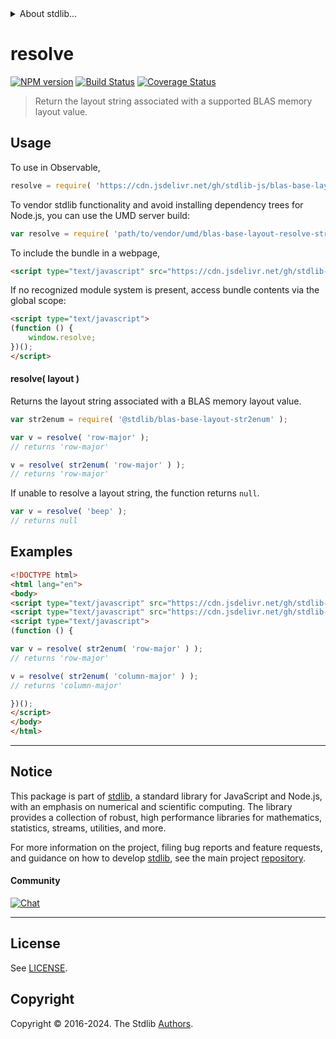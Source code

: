 <!--

@license Apache-2.0

Copyright (c) 2024 The Stdlib Authors.

Licensed under the Apache License, Version 2.0 (the "License");
you may not use this file except in compliance with the License.
You may obtain a copy of the License at

   http://www.apache.org/licenses/LICENSE-2.0

Unless required by applicable law or agreed to in writing, software
distributed under the License is distributed on an "AS IS" BASIS,
WITHOUT WARRANTIES OR CONDITIONS OF ANY KIND, either express or implied.
See the License for the specific language governing permissions and
limitations under the License.

-->


<details>
  <summary>
    About stdlib...
  </summary>
  <p>We believe in a future in which the web is a preferred environment for numerical computation. To help realize this future, we've built stdlib. stdlib is a standard library, with an emphasis on numerical and scientific computation, written in JavaScript (and C) for execution in browsers and in Node.js.</p>
  <p>The library is fully decomposable, being architected in such a way that you can swap out and mix and match APIs and functionality to cater to your exact preferences and use cases.</p>
  <p>When you use stdlib, you can be absolutely certain that you are using the most thorough, rigorous, well-written, studied, documented, tested, measured, and high-quality code out there.</p>
  <p>To join us in bringing numerical computing to the web, get started by checking us out on <a href="https://github.com/stdlib-js/stdlib">GitHub</a>, and please consider <a href="https://opencollective.com/stdlib">financially supporting stdlib</a>. We greatly appreciate your continued support!</p>
</details>

# resolve

[![NPM version][npm-image]][npm-url] [![Build Status][test-image]][test-url] [![Coverage Status][coverage-image]][coverage-url] <!-- [![dependencies][dependencies-image]][dependencies-url] -->

> Return the layout string associated with a supported BLAS memory layout value.

<!-- Section to include introductory text. Make sure to keep an empty line after the intro `section` element and another before the `/section` close. -->

<section class="intro">

</section>

<!-- /.intro -->

<!-- Package usage documentation. -->



<section class="usage">

## Usage

To use in Observable,

```javascript
resolve = require( 'https://cdn.jsdelivr.net/gh/stdlib-js/blas-base-layout-resolve-str@umd/browser.js' )
```

To vendor stdlib functionality and avoid installing dependency trees for Node.js, you can use the UMD server build:

```javascript
var resolve = require( 'path/to/vendor/umd/blas-base-layout-resolve-str/index.js' )
```

To include the bundle in a webpage,

```html
<script type="text/javascript" src="https://cdn.jsdelivr.net/gh/stdlib-js/blas-base-layout-resolve-str@umd/browser.js"></script>
```

If no recognized module system is present, access bundle contents via the global scope:

```html
<script type="text/javascript">
(function () {
    window.resolve;
})();
</script>
```

#### resolve( layout )

Returns the layout string associated with a BLAS memory layout value.

```javascript
var str2enum = require( '@stdlib/blas-base-layout-str2enum' );

var v = resolve( 'row-major' );
// returns 'row-major'

v = resolve( str2enum( 'row-major' ) );
// returns 'row-major'
```

If unable to resolve a layout string, the function returns `null`.

```javascript
var v = resolve( 'beep' );
// returns null
```

</section>

<!-- /.usage -->

<!-- Package usage notes. Make sure to keep an empty line after the `section` element and another before the `/section` close. -->

<section class="notes">

</section>

<!-- /.notes -->

<!-- Package usage examples. -->

<section class="examples">

## Examples

<!-- eslint no-undef: "error" -->

```html
<!DOCTYPE html>
<html lang="en">
<body>
<script type="text/javascript" src="https://cdn.jsdelivr.net/gh/stdlib-js/blas-base-layout-str2enum@umd/browser.js"></script>
<script type="text/javascript" src="https://cdn.jsdelivr.net/gh/stdlib-js/blas-base-layout-resolve-str@umd/browser.js"></script>
<script type="text/javascript">
(function () {

var v = resolve( str2enum( 'row-major' ) );
// returns 'row-major'

v = resolve( str2enum( 'column-major' ) );
// returns 'column-major'

})();
</script>
</body>
</html>
```

</section>

<!-- /.examples -->

<!-- Section to include cited references. If references are included, add a horizontal rule *before* the section. Make sure to keep an empty line after the `section` element and another before the `/section` close. -->

<section class="references">

</section>

<!-- /.references -->

<!-- Section for related `stdlib` packages. Do not manually edit this section, as it is automatically populated. -->

<section class="related">

</section>

<!-- /.related -->

<!-- Section for all links. Make sure to keep an empty line after the `section` element and another before the `/section` close. -->


<section class="main-repo" >

* * *

## Notice

This package is part of [stdlib][stdlib], a standard library for JavaScript and Node.js, with an emphasis on numerical and scientific computing. The library provides a collection of robust, high performance libraries for mathematics, statistics, streams, utilities, and more.

For more information on the project, filing bug reports and feature requests, and guidance on how to develop [stdlib][stdlib], see the main project [repository][stdlib].

#### Community

[![Chat][chat-image]][chat-url]

---

## License

See [LICENSE][stdlib-license].


## Copyright

Copyright &copy; 2016-2024. The Stdlib [Authors][stdlib-authors].

</section>

<!-- /.stdlib -->

<!-- Section for all links. Make sure to keep an empty line after the `section` element and another before the `/section` close. -->

<section class="links">

[npm-image]: http://img.shields.io/npm/v/@stdlib/blas-base-layout-resolve-str.svg
[npm-url]: https://npmjs.org/package/@stdlib/blas-base-layout-resolve-str

[test-image]: https://github.com/stdlib-js/blas-base-layout-resolve-str/actions/workflows/test.yml/badge.svg?branch=main
[test-url]: https://github.com/stdlib-js/blas-base-layout-resolve-str/actions/workflows/test.yml?query=branch:main

[coverage-image]: https://img.shields.io/codecov/c/github/stdlib-js/blas-base-layout-resolve-str/main.svg
[coverage-url]: https://codecov.io/github/stdlib-js/blas-base-layout-resolve-str?branch=main

<!--

[dependencies-image]: https://img.shields.io/david/stdlib-js/blas-base-layout-resolve-str.svg
[dependencies-url]: https://david-dm.org/stdlib-js/blas-base-layout-resolve-str/main

-->

[chat-image]: https://img.shields.io/gitter/room/stdlib-js/stdlib.svg
[chat-url]: https://app.gitter.im/#/room/#stdlib-js_stdlib:gitter.im

[stdlib]: https://github.com/stdlib-js/stdlib

[stdlib-authors]: https://github.com/stdlib-js/stdlib/graphs/contributors

[umd]: https://github.com/umdjs/umd
[es-module]: https://developer.mozilla.org/en-US/docs/Web/JavaScript/Guide/Modules

[deno-url]: https://github.com/stdlib-js/blas-base-layout-resolve-str/tree/deno
[deno-readme]: https://github.com/stdlib-js/blas-base-layout-resolve-str/blob/deno/README.md
[umd-url]: https://github.com/stdlib-js/blas-base-layout-resolve-str/tree/umd
[umd-readme]: https://github.com/stdlib-js/blas-base-layout-resolve-str/blob/umd/README.md
[esm-url]: https://github.com/stdlib-js/blas-base-layout-resolve-str/tree/esm
[esm-readme]: https://github.com/stdlib-js/blas-base-layout-resolve-str/blob/esm/README.md
[branches-url]: https://github.com/stdlib-js/blas-base-layout-resolve-str/blob/main/branches.md

[stdlib-license]: https://raw.githubusercontent.com/stdlib-js/blas-base-layout-resolve-str/main/LICENSE

</section>

<!-- /.links -->
